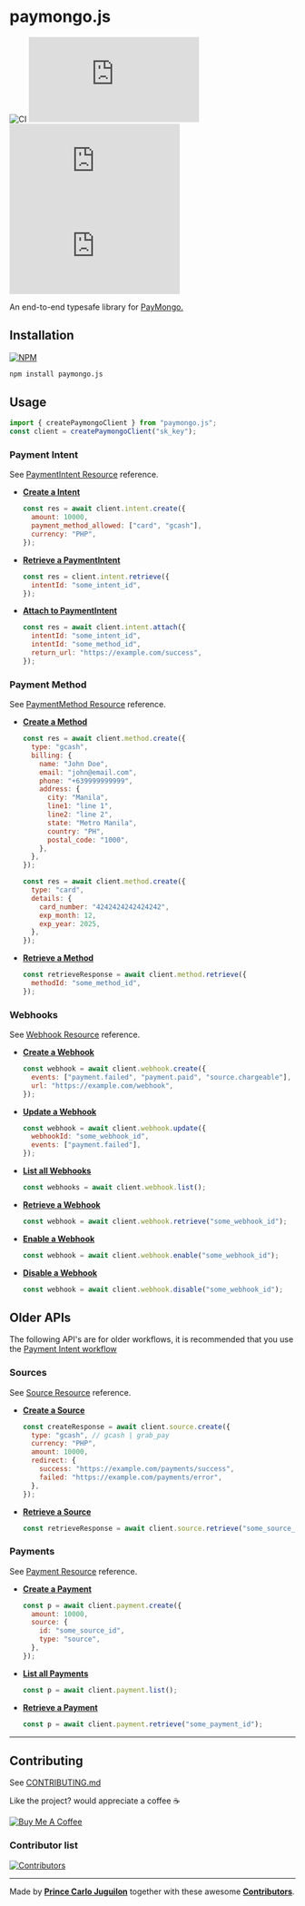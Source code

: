 # paymongo.js

![CI](https://img.shields.io/github/actions/workflow/status/princejoogie/paymongo.js/main.yml?label=CI&style=for-the-badge)
![License](https://img.shields.io/github/license/princejoogie/paymongo.js?style=for-the-badge)
![Size](https://img.shields.io/bundlephobia/minzip/paymongo.js?label=size&style=for-the-badge)
![Version](https://img.shields.io/github/package-json/v/princejoogie/paymongo.js?style=for-the-badge)

An end-to-end typesafe library for [PayMongo.](https://www.paymongo.com/)

## Installation

[![NPM](https://nodei.co/npm/paymongo.js.png)](https://npmjs.org/package/paymongo.js)

```bash
npm install paymongo.js
```

## Usage

```js
import { createPaymongoClient } from "paymongo.js";
const client = createPaymongoClient("sk_key");
```

### Payment Intent

See [PaymentIntent Resource](https://developers.paymongo.com/reference/the-payment-intent-object) reference.

- [**Create a Intent**](https://developers.paymongo.com/reference/create-a-paymentintent)

  ```js
  const res = await client.intent.create({
    amount: 10000,
    payment_method_allowed: ["card", "gcash"],
    currency: "PHP",
  });
  ```

- [**Retrieve a PaymentIntent**](https://developers.paymongo.com/reference/retrieve-a-paymentintent)

  ```js
  const res = client.intent.retrieve({
    intentId: "some_intent_id",
  });
  ```

- [**Attach to PaymentIntent**](https://developers.paymongo.com/reference/attach-to-paymentintent)

  ```js
  const res = await client.intent.attach({
    intentId: "some_intent_id",
    intentId: "some_method_id",
    return_url: "https://example.com/success",
  });
  ```

### Payment Method

See [PaymentMethod Resource](https://developers.paymongo.com/reference/the-payment-method-object) reference.

- [**Create a Method**](https://developers.paymongo.com/reference/create-a-paymentmethod)

  ```js
  const res = await client.method.create({
    type: "gcash",
    billing: {
      name: "John Doe",
      email: "john@email.com",
      phone: "+639999999999",
      address: {
        city: "Manila",
        line1: "line 1",
        line2: "line 2",
        state: "Metro Manila",
        country: "PH",
        postal_code: "1000",
      },
    },
  });
  ```

  ```js
  const res = await client.method.create({
    type: "card",
    details: {
      card_number: "4242424242424242",
      exp_month: 12,
      exp_year: 2025,
    },
  });
  ```

- [**Retrieve a Method**](https://developers.paymongo.com/reference/create-a-paymentmethod)

  ```js
  const retrieveResponse = await client.method.retrieve({
    methodId: "some_method_id",
  });
  ```

### Webhooks

See [Webhook Resource](https://developers.paymongo.com/reference/webhook-resource) reference.

- [**Create a Webhook**](https://developers.paymongo.com/reference/create-a-webhook)

  ```js
  const webhook = await client.webhook.create({
    events: ["payment.failed", "payment.paid", "source.chargeable"],
    url: "https://example.com/webhook",
  });
  ```

- [**Update a Webhook**](https://developers.paymongo.com/reference/update-a-webhook)

  ```js
  const webhook = await client.webhook.update({
    webhookId: "some_webhook_id",
    events: ["payment.failed"],
  });
  ```

- [**List all Webhooks**](https://developers.paymongo.com/reference/list-all-webhooks)

  ```js
  const webhooks = await client.webhook.list();
  ```

- [**Retrieve a Webhook**](https://developers.paymongo.com/reference/retrieve-a-webhook)

  ```js
  const webhook = await client.webhook.retrieve("some_webhook_id");
  ```

- [**Enable a Webhook**](https://developers.paymongo.com/reference/enable-a-webhook)

  ```js
  const webhook = await client.webhook.enable("some_webhook_id");
  ```

- [**Disable a Webhook**](https://developers.paymongo.com/reference/disable-a-webhook)

  ```js
  const webhook = await client.webhook.disable("some_webhook_id");
  ```

## Older APIs

The following API's are for older workflows, it is recommended that you use the [Payment Intent workflow](https://developers.paymongo.com/docs/pipm-workflow)

### Sources

See [Source Resource](https://developers.paymongo.com/reference/the-sources-object) reference.

- [**Create a Source**](https://developers.paymongo.com/reference/create-a-source)

  ```js
  const createResponse = await client.source.create({
    type: "gcash", // gcash | grab_pay
    currency: "PHP",
    amount: 10000,
    redirect: {
      success: "https://example.com/payments/success",
      failed: "https://example.com/payments/error",
    },
  });
  ```

- [**Retrieve a Source**](https://developers.paymongo.com/reference/retrieve-a-source)

  ```js
  const retrieveResponse = await client.source.retrieve("some_source_id");
  ```

### Payments

See [Payment Resource](https://developers.paymongo.com/reference/payment-source) reference.

- [**Create a Payment**](https://developers.paymongo.com/reference/create-a-payment)

  ```js
  const p = await client.payment.create({
    amount: 10000,
    source: {
      id: "some_source_id",
      type: "source",
    },
  });
  ```

- [**List all Payments**](https://developers.paymongo.com/reference/list-all-payments)

  ```js
  const p = await client.payment.list();
  ```

- [**Retrieve a Payment**](https://developers.paymongo.com/reference/retrieve-a-payment)

  ```js
  const p = await client.payment.retrieve("some_payment_id");
  ```

---

## Contributing

See [CONTRIBUTING.md](./CONTRIBUTING.md)

Like the project? would appreciate a coffee ☕

[![Buy Me A Coffee](https://www.buymeacoffee.com/assets/img/custom_images/orange_img.png)](https://www.buymeacoffee.com/princejoogie)

### Contributor list

[![Contributors](https://contrib.rocks/image?repo=princejoogie/paymongo.js)](https://github.com/princejoogie/paymongo.js/graphs/contributors)

---

Made by [**Prince Carlo Juguilon**](https://princecaarlo.tech/) together with these awesome [**Contributors**](https://github.com/princejoogie/paymongo.js/graphs/contributors).

